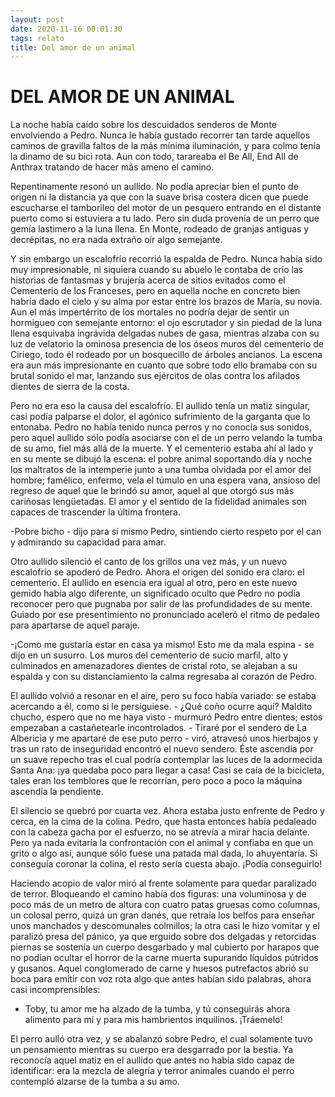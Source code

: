 ```yaml
---
layout: post
date: 2020-11-16 00:01:30
tags: relato
title: Del amor de un animal
---
```

# DEL AMOR DE UN ANIMAL

   La noche había caído sobre los descuidados senderos de Monte
   envolviendo a Pedro. Nunca le había gustado recorrer tan tarde aquellos
   caminos de gravilla faltos de la más mínima iluminación, y para colmo
   tenía la dinamo de su bici rota. Aun con todo, tarareaba el Be All,
   End All de Anthrax tratando de hacer más ameno el camino.
   
   Repentinamente resonó un aullido. No podía apreciar bien el punto de
   origen ni la distancia ya que con la suave brisa costera dicen que
   puede escucharse el tamborileo del motor de un pesquero entrando en el
   distante puerto como si estuviera a tu lado. Pero sin duda provenía de
   un perro que gemía lastimero a la luna llena. En Monte, rodeado de
   granjas antiguas y decrépitas, no era nada extraño oír algo semejante.
   
   Y sin embargo un escalofrío recorrió la espalda de Pedro. Nunca había
   sido muy impresionable, ni siquiera cuando su abuelo le contaba de crío
   las historias de fantasmas y brujería acerca de sitios evitados como el
   Cementerio de los Franceses, pero en aquella noche en concreto bien
   habría dado el cielo y su alma por estar entre los brazos de María, su
   novia. Aun el más impertérrito de los mortales no podría dejar de
   sentir un hormigueo con semejante entorno: el ojo escrutador y sin
   piedad de la luna llena esquivaba ingrávida delgadas nubes de gasa,
   mientras alzaba con su luz de velatorio la ominosa presencia de los
   óseos muros del cementerio de Ciriego, todo él rodeado por un
   bosquecillo de árboles ancianos. La escena era aun más impresionante en
   cuanto que sobre todo ello bramaba con su brutal sonido el mar,
   lanzando sus ejércitos de olas contra los afilados dientes de sierra de
   la costa.
   
   Pero no era eso la causa del escalofrío. El aullido tenía un matiz
   singular, casi podía palparse el dolor, el agónico sufrimiento de la
   garganta que lo entonaba. Pedro no había tenido nunca perros y no
   conocía sus sonidos, pero aquel aullido sólo podía asociarse con el de
   un perro velando la tumba de su amo, fiel más allá de la muerte. Y el
   cementerio estaba ahí al lado y en su mente se dibujó la escena: el
   pobre animal soportando día y noche los maltratos de la intemperie
   junto a una tumba olvidada por el amor del hombre; famélico, enfermo,
   vela el túmulo en una espera vana, ansioso del regreso de aquel que le
   brindó su amor, aquel al que otorgó sus más cariñosas lengüetadas. El
   amor y el sentido de la fidelidad animales son capaces de trascender la
   última frontera.
   
   -Pobre bicho - dijo para sí mismo Pedro, sintiendo cierto respeto por
   el can y admirando su capacidad para amar.
   
   Otro aullido silenció el canto de los grillos una vez más, y un nuevo
   escalofrío se apoderó de Pedro. Ahora el origen del sonido era claro:
   el cementerio. El aullido en esencia era igual al otro, pero en este
   nuevo gemido había algo diferente, un significado oculto que Pedro no
   podía reconocer pero que pugnaba por salir de las profundidades de su
   mente. Guiado por ese presentimiento no pronunciado aceleró el ritmo de
   pedaleo para apartarse de aquel paraje.
   
   -¡Como me gustaría estar en casa ya mismo! Esto me da mala espina - se
   dijo en un susurro. Los muros del cementerio de sucio marfil, alto y
   culminados en amenazadores dientes de cristal roto, se alejaban a su
   espalda y con su distanciamiento la calma regresaba al corazón de
   Pedro.
   
   El aullido volvió a resonar en el aire, pero su foco había variado: se
   estaba acercando a él, como si le persiguiese. - ¿Qué coño ocurre aquí?
   Maldito chucho, espero que no me haya visto - murmuró Pedro entre
   dientes; estos empezaban a castañetearle incontrolados. - Tiraré por el
   sendero de La Albericia y me apartaré de ese puto perro - viró,
   atravesó unos hierbajos y tras un rato de inseguridad encontró el nuevo
   sendero. Éste ascendía por un suave repecho tras el cual podría
   contemplar las luces de la adormecida Santa Ana: ¡ya quedaba poco para
   llegar a casa! Casi se caía de la bicicleta, tales eran los temblores
   que le recorrían, pero poco a poco la máquina ascendía la pendiente.
   
   El silencio se quebró por cuarta vez. Ahora estaba justo enfrente de
   Pedro y cerca, en la cima de la colina. Pedro, que hasta entonces había
   pedaleado con la cabeza gacha por el esfuerzo, no se atrevía a mirar
   hacia delante. Pero ya nada evitaría la confrontación con el animal y
   confiaba en que un grito o algo así, aunque sólo fuese una patada mal
   dada, lo ahuyentaría. Si conseguía coronar la colina, el resto sería
   cuesta abajo. ¡Podía conseguirlo!
   
   Haciendo acopio de valor miró al frente solamente para quedar
   paralizado de terror. Bloqueando el camino había dos figuras: una
   voluminosa y de poco más de un metro de altura con cuatro patas gruesas
   como columnas, un colosal perro, quizá un gran danés, que retraía los
   belfos para enseñar unos manchados y descomunales colmillos; la otra
   casi le hizo vomitar y el paralizó presa del pánico, ya que erguido
   sobre dos delgadas y retorcidas piernas se sostenía un cuerpo
   desgarbado y mal cubierto por harapos que no podían ocultar el horror
   de la carne muerta supurando líquidos pútridos y gusanos. Aquel
   conglomerado de carne y huesos putrefactos abrió su boca para emitir
   con voz rota algo que antes habían sido palabras, ahora casi
   incomprensibles:  
   - Toby, tu amor me ha alzado de la tumba, y tú conseguirás ahora
   alimento para mí y para mis hambrientos inquilinos. ¡Tráemelo!
   
   El perro aulló otra vez, y se abalanzó sobre Pedro, el cual solamente
   tuvo un pensamiento mientras su cuerpo era desgarrado por la bestia. Ya
   reconocía aquel matiz en el aullido que antes no había sido capaz de
   identificar: era la mezcla de alegría y terror animales cuando el perro
   contempló alzarse de la tumba a su amo.